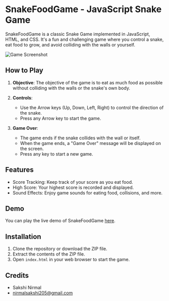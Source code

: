 # SnakeFoodGame - JavaScript Snake Game

SnakeFoodGame is a classic Snake Game implemented in JavaScript, HTML, and CSS. It's a fun and challenging game where you control a snake, eat food to grow, and avoid colliding with the walls or yourself.

![Game Screenshot](https://github.com/sakshinirmal/SnakeFoodGame/assets/122890275/31d597c2-eee6-4b9c-ae26-46b4d6d6a7b9)



## How to Play

1. **Objective**: The objective of the game is to eat as much food as possible without colliding with the walls or the snake's own body.

2. **Controls**:
   - Use the Arrow keys (Up, Down, Left, Right) to control the direction of the snake.
   - Press any Arrow key to start the game.

3. **Game Over**:
   - The game ends if the snake collides with the wall or itself.
   - When the game ends, a "Game Over" message will be displayed on the screen.
   - Press any key to start a new game.

## Features

- Score Tracking: Keep track of your score as you eat food.
- High Score: Your highest score is recorded and displayed.
- Sound Effects: Enjoy game sounds for eating food, collisions, and more.

## Demo

You can play the live demo of SnakeFoodGame [here](https://sakshinirmal.github.io/SnakeFoodGame/).

## Installation

1. Clone the repository or download the ZIP file.
2. Extract the contents of the ZIP file.
3. Open `index.html` in your web browser to start the game.

## Credits

- Sakshi Nirmal
- nirmalsakshi205@gmail.com
